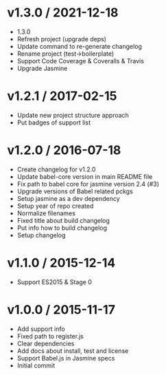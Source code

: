 
v1.3.0 / 2021-12-18
===================

  * 1.3.0
  * Refresh project (upgrade deps)
  * Update command to re-generate changelog
  * Rename project (test->boilerplate)
  * Support Code Coverage & Coveralls & Travis
  * Upgrade Jasmine

v1.2.1 / 2017-02-15
===================

  * Update new project structure approach
  * Put badges of support list

v1.2.0 / 2016-07-18
===================

  * Create changelog for v1.2.0
  * Update babel-core version in main README file
  * Fix path to babel core for jasmine version 2.4 (#3)
  * Upgrade versions of Babel related pckgs
  * Setup jasmine as a dev dependency
  * Setup year of repo created
  * Normalize filenames
  * Fixed title about build changelog
  * Put info how to build changelog
  * Setup changelog

v1.1.0 / 2015-12-14
===================

  * Support ES2015 & Stage 0

v1.0.0 / 2015-11-17
===================

  * Add support info
  * Fixed path to register.js
  * Clear dependencies
  * Add docs about install, test and license
  * Support Babel.js in Jasmine specs
  * Initial commit
